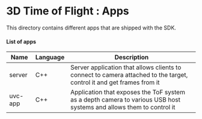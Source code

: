 # 3D Time of Flight : Apps

This directory contains different apps that are shipped with the SDK.

#### List of apps

| Name | Language | Description |
| --------- | ----------- | -------------- |
| server | C++ | Server application that allows clients to connect to camera attached to the target, control it and get frames from it |
| uvc-app | C++ | Application that exposes the ToF system as a depth camera to various USB host systems and allows them to control it |
